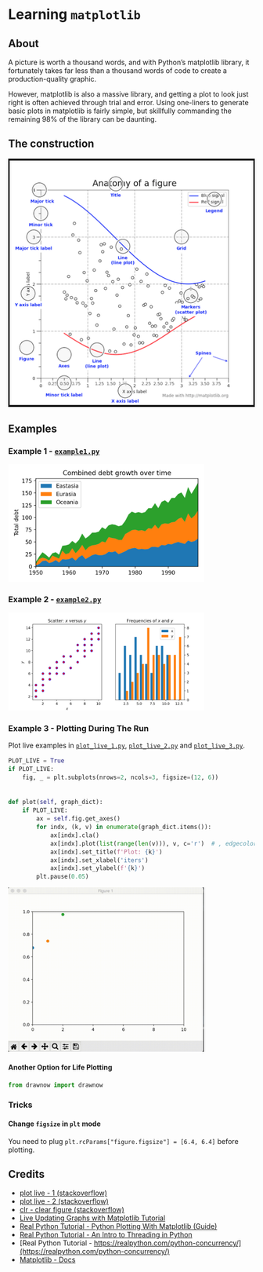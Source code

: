 # Learning `matplotlib`

## About

A picture is worth a thousand words, and with Python’s matplotlib library,
it fortunately takes far less than a thousand words of code to create a production-quality graphic.

However, matplotlib is also a massive library,
and getting a plot to look just right is often achieved through trial and error.
Using one-liners to generate basic plots in matplotlib is fairly simple,
but skillfully commanding the remaining 98% of the library can be daunting.

## The construction

![](static/plot_objects.png)

## Examples

### Example 1 - [`example1.py`](example1.py)

<!-- ![](static/e1.png) -->
<img src="static/e1.png" alt="drawing" width="400"/>

### Example 2 - [`example2.py`](example2.py)

<!-- ![](static/e2.png) -->
<img src="static/e2.png" alt="drawing" width="400"/>

### Example 3 - Plotting During The Run

Plot live examples in [`plot_live_1.py`](plot_live_1.py), [`plot_live_2.py`](plot_live_2.py) and [`plot_live_3.py`](plot_live_3.py).

```python
PLOT_LIVE = True
if PLOT_LIVE:
    fig, _ = plt.subplots(nrows=2, ncols=3, figsize=(12, 6))


def plot(self, graph_dict):
    if PLOT_LIVE:
        ax = self.fig.get_axes()
        for indx, (k, v) in enumerate(graph_dict.items()):
            ax[indx].cla()
            ax[indx].plot(list(range(len(v))), v, c='r')  # , edgecolor='b')
            ax[indx].set_title(f'Plot: {k}')
            ax[indx].set_xlabel('iters')
            ax[indx].set_ylabel(f'{k}')
        plt.pause(0.05)
```

<!-- ![](static/e3.gif) -->
<img src="static/e3.gif" alt="drawing" width="400"/>

#### Another Option for Life Plotting

```python
from drawnow import drawnow
```
### Tricks

#### Change `figsize` in `plt` mode

You need to plug `plt.rcParams["figure.figsize"] = [6.4, 6.4]` before plotting.

## Credits

- [plot live - 1 (stackoverflow)](https://stackoverflow.com/questions/28269157/plotting-in-a-non-blocking-way-with-matplotlib)
- [plot live - 2 (stackoverflow)](https://stackoverflow.com/questions/11874767/how-do-i-plot-in-real-time-in-a-while-loop-using-matplotlib)
- [clr - clear figure (stackoverflow)](https://stackoverflow.com/questions/8213522/when-to-use-cla-clf-or-close-for-clearing-a-plot-in-matplotlib)
- [Live Updating Graphs with Matplotlib Tutorial](https://pythonprogramming.net/python-matplotlib-live-updating-graphs/)
- [Real Python Tutorial - Python Plotting With Matplotlib (Guide)](https://realpython.com/python-matplotlib-guide/)
- [Real Python Tutorial - An Intro to Threading in Python](https://realpython.com/intro-to-python-threading/#using-a-threadpoolexecutor)
- [Real Python Tutorial - https://realpython.com/python-concurrency/](https://realpython.com/python-concurrency/)
- [Matplotlib - Docs](https://matplotlib.org/2.0.2/examples/showcase/anatomy.html)















